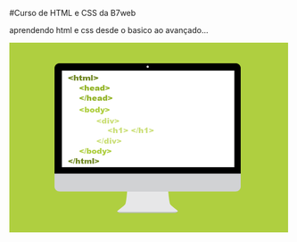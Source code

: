 #Curso de HTML e CSS da B7web

aprendendo html e css desde o basico ao avançado...

![Gif DEvWeb](https://github.com/ThiagoMaylon/Html-Css-B7web/blob/master/html-intro.gif)
